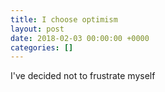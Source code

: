 ```yaml
---
title: I choose optimism
layout: post
date: 2018-02-03 00:00:00 +0000
categories: []
---
```

I've decided not to frustrate myself